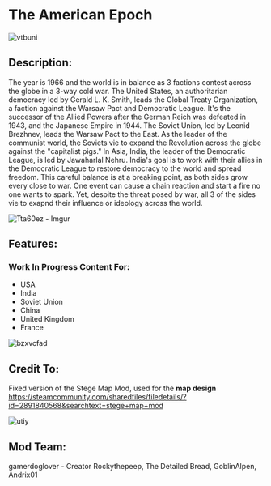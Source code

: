 # The American Epoch

![vtbuni](https://github.com/gamerlovesdogs17/TheAmericanEpoch/assets/145847426/df92ec44-58c5-4bd4-8452-fd26c6c25384)

## Description: 
The year is 1966 and the world is in balance as 3 factions contest across the globe in a 3-way cold war. The United States, an authoritarian democracy led by Gerald L. K. Smith, leads the Global Treaty Organization, a faction against the Warsaw Pact and Democratic League. It's the successor of the Allied Powers after the German Reich was defeated in 1943, and the Japanese Empire in 1944. The Soviet Union, led by Leonid Brezhnev, leads the Warsaw Pact to the East. As the leader of the communist world, the Soviets vie to expand the Revolution across the globe against the "capitalist pigs." In Asia, India, the leader of the Democratic League, is led by Jawaharlal Nehru. India's goal is to work with their allies in the Democratic League to restore democracy to the world and spread freedom. This careful balance is at a breaking point, as both sides grow every close to war. One event can cause a chain reaction and start a fire no one wants to spark. Yet, despite the threat posed by war, all 3 of the sides vie to exapnd their influence or ideology across the world. 

![Tta60ez - Imgur](https://github.com/gamerlovesdogs17/TheAmericanEpoch/assets/145847426/5d191a88-0f2b-41e6-beea-1c65c67820fc)

## Features:

### Work In Progress Content For:
- USA
- India
- Soviet Union
- China
- United Kingdom
- France

![bzxvcfad](https://github.com/gamerlovesdogs17/TheAmericanEpoch/assets/145847426/8d1f608e-c3fb-462b-b31b-e5298fb81480)

## Credit To:
Fixed version of the Stege Map Mod, used for the **map design**
https://steamcommunity.com/sharedfiles/filedetails/?id=2891840568&searchtext=stege+map+mod

![utiy](https://github.com/gamerlovesdogs17/TheAmericanEpoch/assets/145847426/cf258fcb-f261-493b-ba50-9354f343dd3a)

## Mod Team:

gamerdoglover - Creator
Rockythepeep, The Detailed Bread, GoblinAlpen, Andrix01



